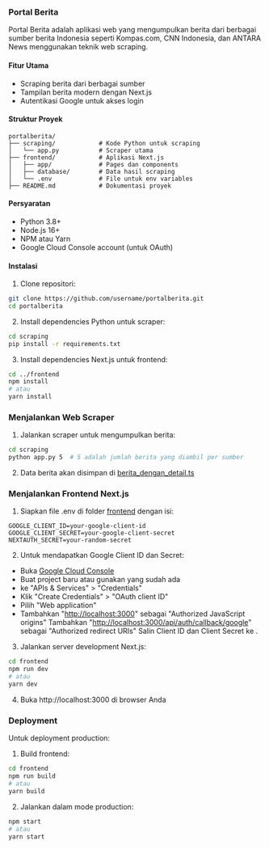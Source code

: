 ### Portal Berita

Portal Berita adalah aplikasi web yang mengumpulkan berita dari berbagai sumber berita Indonesia seperti Kompas.com, CNN Indonesia, dan ANTARA News menggunakan teknik web scraping.

#### Fitur Utama

- Scraping berita dari berbagai sumber
- Tampilan berita modern dengan Next.js
- Autentikasi Google untuk akses login

#### Struktur Proyek

```
portalberita/
├── scraping/            # Kode Python untuk scraping
│   └── app.py           # Scraper utama
├── frontend/            # Aplikasi Next.js
│   ├── app/             # Pages dan components
│   ├── database/        # Data hasil scraping
│   └── .env             # File untuk env variables
├── README.md            # Dokumentasi proyek
```

#### Persyaratan

- Python 3.8+
- Node.js 16+
- NPM atau Yarn
- Google Cloud Console account (untuk OAuth)

#### Instalasi

1. Clone repositori:

```bash
git clone https://github.com/username/portalberita.git
cd portalberita
```

2. Install dependencies Python untuk scraper:

```bash
cd scraping
pip install -r requirements.txt
```

3. Install dependencies Next.js untuk frontend:

```bash
cd ../frontend
npm install
# atau
yarn install
```

### Menjalankan Web Scraper

1. Jalankan scraper untuk mengumpulkan berita:

```bash
cd scraping
python app.py 5  # 5 adalah jumlah berita yang diambil per sumber
```

2. Data berita akan disimpan di [berita_dengan_detail.ts](frontend/database/berita_dengan_detail.ts)

### Menjalankan Frontend Next.js

1. Siapkan file .env di folder [frontend](frontend/) dengan isi:

```
GOOGLE_CLIENT_ID=your-google-client-id
GOOGLE_CLIENT_SECRET=your-google-client-secret
NEXTAUTH_SECRET=your-random-secret
```

2. Untuk mendapatkan Google Client ID dan Secret:

- Buka [Google Cloud Console](https://console.cloud.google.com/)
- Buat project baru atau gunakan yang sudah ada
- ke "APIs & Services" > "Credentials"
- Klik "Create Credentials" > "OAuth client ID"
- Pilih "Web application"
- Tambahkan "[http://localhost:3000](http://localhost:3000)" sebagai "Authorized JavaScript origins"
  Tambahkan "[http://localhost:3000/api/auth/callback/google](http://localhost:3000/api/auth/callback/google)" sebagai "Authorized redirect URIs"
  Salin Client ID dan Client Secret ke .

3. Jalankan server development Next.js:

```bash
cd frontend
npm run dev
# atau
yarn dev
```

4. Buka http://localhost:3000 di browser Anda

### Deployment

Untuk deployment production:

1. Build frontend:

```bash
cd frontend
npm run build
# atau
yarn build
```

2. Jalankan dalam mode production:

```bash
npm start
# atau
yarn start
```

